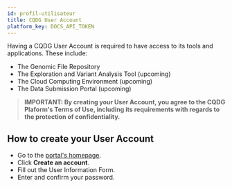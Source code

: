 ```yaml
---
id: profil-utilisateur
title: CQDG User Account 
platform_key: DOCS_API_TOKEN
---
```


Having a CQDG User Account is required to have access to its tools and applications. These include:  

-	The Genomic File Repository 
-	The Exploration and Variant Analysis Tool (upcoming)  
-	The Cloud Computing Environment (upcoming) 
-	The Data Submission Portal (upcoming) 


 > **IMPORTANT: By creating your User Account, you agree to the CQDG Plaform's Terms of Use, including its requirements with regards to the protection of confidentiality.** 

## How to create your User Account

- Go to the [portal's homepage](https://plateforme.cqdg.ca).
- Click **Create an account**.
- Fill out the User Information Form.
- Enter and confirm your password.